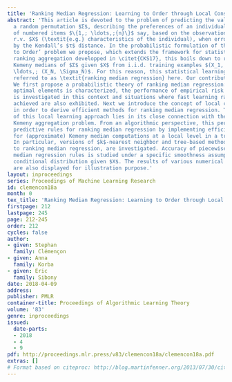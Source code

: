 ```yaml
---
title: 'Ranking Median Regression: Learning to Order through Local Consensus'
abstract: 'This article is devoted to the problem of predicting the value taken by
  a random permutation $Σ$, describing the preferences of an individual over a set
  of numbered items $\{1,; \ldots,;{n}\}$ say, based on the observation of an input/explanatory
  r.v. $X$ (\textit{e.g.} characteristics of the individual), when error is measured
  by the Kendall’s $τ$ distance. In the probabilistic formulation of the ’Learning
  to Order’ problem we propose, which extends the framework for statistical Kemeny
  ranking aggregation developped in \citet{CKS17}, this boils down to recovering conditional
  Kemeny medians of $Σ$ given $X$ from i.i.d. training examples $(X_1, \Sigma_1),;
  \ldots,; (X_N, \Sigma_N)$. For this reason, this statistical learning problem is
  referred to as \textit{ranking median regression} here. Our contribution is twofold.
  We first propose a probabilistic theory of ranking median regression: the set of
  optimal elements is characterized, the performance of empirical risk minimizers
  is investigated in this context and situations where fast learning rates can be
  achieved are also exhibited. Next we introduce the concept of local consensus/median,
  in order to derive efficient methods for ranking median regression. The major advantage
  of this local learning approach lies in its close connection with the widely studied
  Kemeny aggregation problem. From an algorithmic perspective, this permits to build
  predictive rules for ranking median regression by implementing efficient techniques
  for (approximate) Kemeny median computations at a local level in a tractable manner.
  In particular, versions of $k$-nearest neighbor and tree-based methods, tailored
  to ranking median regression, are investigated. Accuracy of piecewise constant ranking
  median regression rules is studied under a specific smoothness assumption for $Σ$’s
  conditional distribution given $X$. The results of various numerical experiments
  are also displayed for illustration purpose.'
layout: inproceedings
series: Proceedings of Machine Learning Research
id: clemencon18a
month: 0
tex_title: 'Ranking Median Regression: Learning to Order through Local Consensus'
firstpage: 212
lastpage: 245
page: 212-245
order: 212
cycles: false
author:
- given: Stephan
  family: Clémençon
- given: Anna
  family: Korba
- given: Eric
  family: Sibony
date: 2018-04-09
address: 
publisher: PMLR
container-title: Proceedings of Algorithmic Learning Theory
volume: '83'
genre: inproceedings
issued:
  date-parts:
  - 2018
  - 4
  - 9
pdf: http://proceedings.mlr.press/v83/clemencon18a/clemencon18a.pdf
extras: []
# Format based on citeproc: http://blog.martinfenner.org/2013/07/30/citeproc-yaml-for-bibliographies/
---
```

